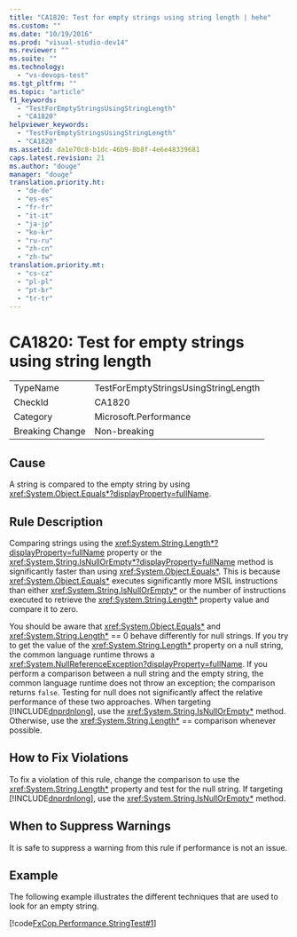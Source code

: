```yaml
---
title: "CA1820: Test for empty strings using string length | hehe"
ms.custom: ""
ms.date: "10/19/2016"
ms.prod: "visual-studio-dev14"
ms.reviewer: ""
ms.suite: ""
ms.technology: 
  - "vs-devops-test"
ms.tgt_pltfrm: ""
ms.topic: "article"
f1_keywords: 
  - "TestForEmptyStringsUsingStringLength"
  - "CA1820"
helpviewer_keywords: 
  - "TestForEmptyStringsUsingStringLength"
  - "CA1820"
ms.assetid: da1e70c8-b1dc-46b9-8b8f-4e6e48339681
caps.latest.revision: 21
ms.author: "douge"
manager: "douge"
translation.priority.ht: 
  - "de-de"
  - "es-es"
  - "fr-fr"
  - "it-it"
  - "ja-jp"
  - "ko-kr"
  - "ru-ru"
  - "zh-cn"
  - "zh-tw"
translation.priority.mt: 
  - "cs-cz"
  - "pl-pl"
  - "pt-br"
  - "tr-tr"
---
```

# CA1820: Test for empty strings using string length
|||  
|-|-|  
|TypeName|TestForEmptyStringsUsingStringLength|  
|CheckId|CA1820|  
|Category|Microsoft.Performance|  
|Breaking Change|Non-breaking|  
  
## Cause  
 A string is compared to the empty string by using <xref:System.Object.Equals*?displayProperty=fullName>.  
  
## Rule Description  
 Comparing strings using the <xref:System.String.Length*?displayProperty=fullName> property or the <xref:System.String.IsNullOrEmpty*?displayProperty=fullName> method is significantly faster than using <xref:System.Object.Equals*>. This is because <xref:System.Object.Equals*> executes significantly more MSIL instructions than either <xref:System.String.IsNullOrEmpty*> or the number of instructions executed to retrieve the <xref:System.String.Length*> property value and compare it to zero.  
  
 You should be aware that <xref:System.Object.Equals*> and <xref:System.String.Length*> == 0 behave differently for null strings. If you try to get the value of the <xref:System.String.Length*> property on a null string, the common language runtime throws a <xref:System.NullReferenceException?displayProperty=fullName>. If you perform a comparison between a null string and the empty string, the common language runtime does not throw an exception; the comparison returns `false`. Testing for null does not significantly affect the relative performance of these two approaches. When targeting [!INCLUDE[dnprdnlong](../code-quality/includes/dnprdnlong_md.md)], use the <xref:System.String.IsNullOrEmpty*> method. Otherwise, use the <xref:System.String.Length*> == comparison whenever possible.  
  
## How to Fix Violations  
 To fix a violation of this rule, change the comparison to use the <xref:System.String.Length*> property and test for the null string. If targeting [!INCLUDE[dnprdnlong](../code-quality/includes/dnprdnlong_md.md)], use the <xref:System.String.IsNullOrEmpty*> method.  
  
## When to Suppress Warnings  
 It is safe to suppress a warning from this rule if performance is not an issue.  
  
## Example  
 The following example illustrates the different techniques that are used to look for an empty string.  
  
 [!code[FxCop.Performance.StringTest#1](../code-quality/codesnippet/CSharp/ca1820--test-for-empty-strings-using-string-length_1.cs)]
